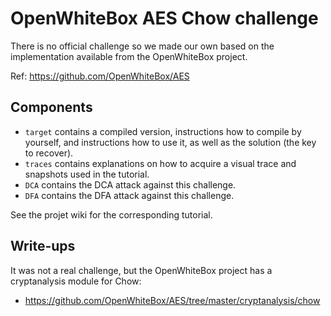 # OpenWhiteBox AES Chow challenge

There is no official challenge so we made our own based on the implementation available from the OpenWhiteBox project.

Ref: https://github.com/OpenWhiteBox/AES

Components
----------

* `target` contains a compiled version, instructions how to compile by yourself, and instructions how to use it, as well as the solution (the key to recover).
* `traces` contains explanations on how to acquire a visual trace and snapshots used in the tutorial.
* `DCA` contains the DCA attack against this challenge.
* `DFA` contains the DFA attack against this challenge.

See the projet wiki for the corresponding tutorial.

Write-ups
---------

It was not a real challenge, but the OpenWhiteBox project has a cryptanalysis module for Chow:

* https://github.com/OpenWhiteBox/AES/tree/master/cryptanalysis/chow
